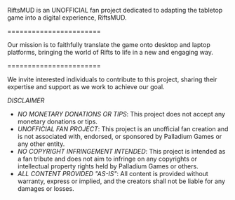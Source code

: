 RiftsMUD is an UNOFFICIAL fan project dedicated to adapting the tabletop game into a digital experience, RiftsMUD.

=======================

Our mission is to faithfully translate the game onto desktop and laptop platforms, bringing the world of Rifts to life in a new and engaging way.

=======================

We invite interested individuals to contribute to this project, sharing their expertise and support as we work to achieve our goal.

*DISCLAIMER*

- *NO MONETARY DONATIONS OR TIPS*: This project does not accept any monetary donations or tips.
- *UNOFFICIAL FAN PROJECT*: This project is an unofficial fan creation and is not associated with, endorsed, or sponsored by Palladium Games or any other entity.
- *NO COPYRIGHT INFRINGEMENT INTENDED*: This project is intended as a fan tribute and does not aim to infringe on any copyrights or intellectual property rights held by Palladium Games or others.
- *ALL CONTENT PROVIDED "AS-IS"*: All content is provided without warranty, express or implied, and the creators shall not be liable for any damages or losses.